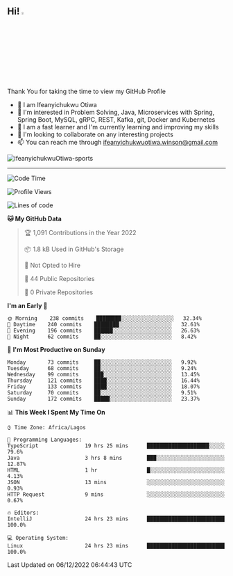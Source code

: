 <!-- BLOG-POST-LIST:START --><!-- BLOG-POST-LIST:END -->

## Hi! <img src="https://media.giphy.com/media/hvRJCLFzcasrR4ia7z/giphy.gif" width="4%"> 

Thank You for taking the time to view my GitHub Profile

- 👋 I am Ifeanyichukwu Otiwa
- 👀 I'm interested in Problem Solving, Java, Microservices with Spring, Spring Boot, MySQL, gRPC, REST, Kafka, git, Docker and Kubernetes
- 🌱 I am a fast learner and I'm currently learning and improving my skills
- 💞️ I'm looking to collaborate on any interesting projects
- 📫 You can reach me through ifeanyichukwuotiwa.winson@gmail.com

<p align="left" marginTop="10px"> <img src="https://komarev.com/ghpvc/?username=ifeanyichukwuOtiwa-sports&label=Profile%20views&color=0e75b6&style=for-the-badge" alt="ifeanyichukwuOtiwa-sports" /> </p>

***

<!--START_SECTION:waka-->
![Code Time](http://img.shields.io/badge/Code%20Time-865%20hrs%2056%20mins-blue)

![Profile Views](http://img.shields.io/badge/Profile%20Views-0-blue)

![Lines of code](https://img.shields.io/badge/From%20Hello%20World%20I%27ve%20Written-42%20Thousand%20lines%20of%20code-blue)

**🐱 My GitHub Data** 

> 🏆 1,091 Contributions in the Year 2022
 > 
> 📦 1.8 kB Used in GitHub's Storage 
 > 
> 🚫 Not Opted to Hire
 > 
> 📜 44 Public Repositories 
 > 
> 🔑 0 Private Repositories  
 > 
**I'm an Early 🐤** 

```text
🌞 Morning    238 commits    ████████░░░░░░░░░░░░░░░░░   32.34% 
🌆 Daytime    240 commits    ████████░░░░░░░░░░░░░░░░░   32.61% 
🌃 Evening    196 commits    ██████░░░░░░░░░░░░░░░░░░░   26.63% 
🌙 Night      62 commits     ██░░░░░░░░░░░░░░░░░░░░░░░   8.42%

```
📅 **I'm Most Productive on Sunday** 

```text
Monday       73 commits     ██░░░░░░░░░░░░░░░░░░░░░░░   9.92% 
Tuesday      68 commits     ██░░░░░░░░░░░░░░░░░░░░░░░   9.24% 
Wednesday    99 commits     ███░░░░░░░░░░░░░░░░░░░░░░   13.45% 
Thursday     121 commits    ████░░░░░░░░░░░░░░░░░░░░░   16.44% 
Friday       133 commits    ████░░░░░░░░░░░░░░░░░░░░░   18.07% 
Saturday     70 commits     ██░░░░░░░░░░░░░░░░░░░░░░░   9.51% 
Sunday       172 commits    █████░░░░░░░░░░░░░░░░░░░░   23.37%

```


📊 **This Week I Spent My Time On** 

```text
⌚︎ Time Zone: Africa/Lagos

💬 Programming Languages: 
TypeScript               19 hrs 25 mins      ████████████████████░░░░░   79.6% 
Java                     3 hrs 8 mins        ███░░░░░░░░░░░░░░░░░░░░░░   12.87% 
HTML                     1 hr                █░░░░░░░░░░░░░░░░░░░░░░░░   4.13% 
JSON                     13 mins             ░░░░░░░░░░░░░░░░░░░░░░░░░   0.93% 
HTTP Request             9 mins              ░░░░░░░░░░░░░░░░░░░░░░░░░   0.67%

🔥 Editors: 
IntelliJ                 24 hrs 23 mins      █████████████████████████   100.0%

💻 Operating System: 
Linux                    24 hrs 23 mins      █████████████████████████   100.0%

```


 Last Updated on 06/12/2022 06:44:43 UTC
<!--END_SECTION:waka-->

<!--
<p align="center">
![trophy](https://github-profile-trophy.vercel.app/?username=ifeanyichukwuOtiwa-sports&theme=onedark) (https://github.com/ryo-ma/github-profile-trophy)
</p>
-->

<!---
ifeanyi-otiwa/ifeanyi-otiwa is a ✨ special ✨ repository because its `README.md` (this file) appears on your GitHub profile.
You can click the Preview link to take a look at your changes.
--->

